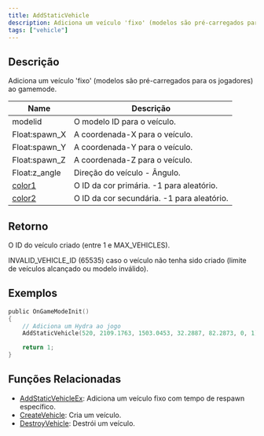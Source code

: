 ```yaml
---
title: AddStaticVehicle
description: Adiciona um veículo 'fixo' (modelos são pré-carregados para os jogadores) ao gamemode.  
tags: ["vehicle"]
---
```


## Descrição

Adiciona um veículo 'fixo' (modelos são pré-carregados para os jogadores) ao gamemode.  

| Name                                     | Descrição                            |
| ---------------------------------------- | -------------------------------------- |
| modelid                                  | O modelo ID para o veículo.                |
| Float:spawn_X                            | A coordenada-X para o veículo.             |
| Float:spawn_Y                            | A coordenada-Y para o veículo.             |
| Float:spawn_Z                            | A coordenada-Z para o veículo.             |
| Float:z_angle                            | Direção do veículo - Ângulo.               |
| [color1](../resources/vehiclecolorid.md) | O ID da cor primária. -1 para aleatório.   |
| [color2](../resources/vehiclecolorid.md) | O ID da cor secundária. -1 para aleatório. |

## Retorno

O ID do veículo criado (entre 1 e MAX_VEHICLES).

INVALID_VEHICLE_ID (65535) caso o veículo não tenha sido criado (limite de veículos alcançado ou modelo inválido). 

## Exemplos

```c
public OnGameModeInit()
{
    // Adiciona um Hydra ao jogo
    AddStaticVehicle(520, 2109.1763, 1503.0453, 32.2887, 82.2873, 0, 1);

    return 1;
}
```

## Funções Relacionadas

- [AddStaticVehicleEx](AddStaticVehicleEx.md): Adiciona um veículo fixo com tempo de respawn específico.
- [CreateVehicle](CreateVehicle.md): Cria um veículo.
- [DestroyVehicle](DestroyVehicle.md): Destrói um veículo.
